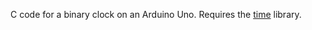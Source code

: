 C code for a binary clock on an Arduino Uno. Requires the [time](http://playground.arduino.cc/code/time) library.
